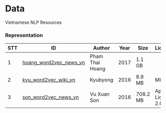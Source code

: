 # Data

Vietnamese NLP Resources

### Representation

| STT | ID | Author | Year | Size | License | S |
|-----|--------------------------------------------------------------------------------------------------------|-----------------|------|----------|--------------------|----------------------------------------------|
| 1 | [hoang_word2vec_news_vn](https://github.com/undertheseanlp/data/blob/hoang_word2vec_news_vn/README.md) | Pham Thai Hoang | 2017 | 1.1 GB |  | [☞](https://github.com/pth1993/NNVLP) |
| 2 | [kyu_word2vec_wiki_vn](https://github.com/undertheseanlp/data/blob/kyu_word2vec_wiki_vn/README.md) | Kyubyong | 2016 | 8.9 MB | MIT | [☞](https://github.com/Kyubyong/wordvectors) |
| 3 | [son_word2vec_news_vn](https://github.com/undertheseanlp/data/blob/son_word2vec_news_vn/README.md) | Vu Xuan Son | 2016 | 708.2 MB | Apache License 2.0 | [☞](https://github.com/sonvx/word2vecVN) |

